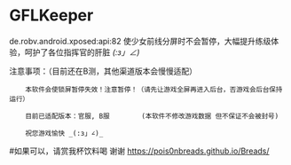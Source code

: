 # GFLKeeper
de.robv.android.xposed:api:82
使少女前线分屏时不会暂停，大幅提升练级体验，呵护了各位指挥官的肝脏 _(:з」∠)_

   注意事项：（目前还在B测，其他渠道版本会慢慢适配）

        本软件会使锁屏暂停失效！注意暂停！（请先让游戏全屏再进入后台，否游戏会后台保持运行）

        目前已适配版本：官服, B服        (本软件不修改游戏数据 但不保证不会被封号)

        祝您游戏愉快 _(:з」∠)_

#如果可以，请赏我杯饮料喝 谢谢 https://pois0nbreads.github.io/Breads/


